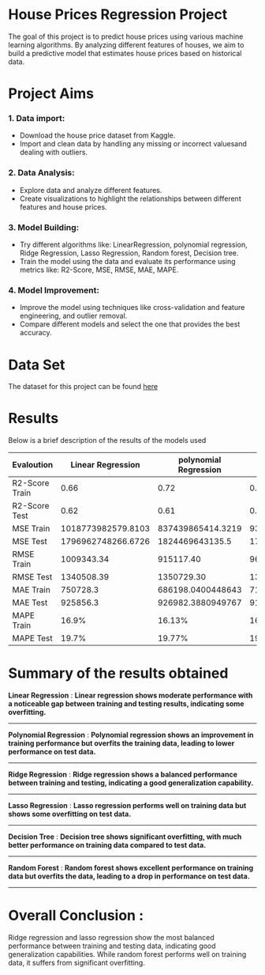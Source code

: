 # **House Prices Regression Project**
The goal of this project is to predict house prices using various machine learning algorithms. By analyzing different features of houses, we aim to build a predictive model that estimates house prices based on historical data.
 # **Project Aims** 
 ### 1. Data import:
* Download the house price dataset from Kaggle.
* Import and clean data by handling any missing or incorrect values ​​and dealing with outliers.

 ### 2. Data Analysis:
* Explore data and analyze different features.
* Create visualizations to highlight the relationships between different features and house prices.

### 3. Model Building: 
* Try different algorithms like: LinearRegression, polynomial regression, Ridge Regression, Lasso Regression, Random forest, Decision tree.
* Train the model using the data and evaluate its performance using metrics like: R2-Score, MSE, RMSE, MAE, MAPE.

### 4. Model Improvement:
* Improve the model using techniques like cross-validation and feature engineering, and outlier removal.
* Compare different models and select the one that provides the best accuracy.
 
# **Data Set** 
The dataset for this project can be found [here](https://www.kaggle.com/datasets/yasserh/housing-prices-dataset/code)

# **Results**
Below is a brief description of the results of the models used 

| Evaloution |Linear Regression | polynomial Regression | Ride Regression | Lasso Regression | Decision tree Regression | Random forest Regression |
|----------|----------|----------|----------|----------|----------|----------|
| R2-Score Train | 0.66 | 0.72 | 0.69 | 0.73 |0.73 | 0.88 |
| R2-Score Test | 0.62  | 0.61 | 0.62 | 0.60| 0.45 | 0.56 |
| MSE Train |1018773982579.8103 | 837439865414.3219 | 938352139392.1793 | 811764892530.3756 | 825392019680.1193 |341794688784.1196 | 
| MSE Test | 1796962748266.6726| 1824469643135.5| 1781266981593.312| 1900768144848.6328 |2614251031337.5366 |2081203581614.247 | 
| RMSE Train | 1009343.34 | 915117.40 | 968685.7794931127 | 900979.9623356647 | 	908510.880331171 | 584632.0969499705| 
| RMSE Test | 1340508.39 |	1350729.30 | 1334641.143376493 |1378683.482474724| 1616864.5680258865|1442637.7166892064|
| MAE Train | 750728.3 | 686198.0400448643 | 717743.1156300461 | 669618.7713911007 | 688614.147712783 |437748.0301181934 |
| MAE Test | 	925856.3 | 	926982.3880949767 | 918681.7804304013 | 919306.2401518777 | 1066740.1631991663 | 972232.389903801 |
| MAPE Train | 	16.9% | 16.13%|16.55% | 15.53% |16.29% | 10.25%| 
| MAPE Test | 19.7% | 19.77% | 19.51% | 18.90%| 22.13%| 20.70%|

# **Summary of the results obtained**

**Linear Regression** : **Linear regression shows moderate performance with a noticeable gap between training and testing results, indicating some overfitting.**
________________________________________________________________________________________
**Polynomial Regression** : **Polynomial regression shows an improvement in training performance but overfits the training data, leading to lower performance on test data.**
_________________________________________________________________________________________
**Ridge Regression** : **Ridge regression shows a balanced performance between training and testing, indicating a good generalization capability.**
_________________________________________________________________________________________
**Lasso Regression** : **Lasso regression performs well on training data but shows some overfitting on test data.**
__________________________________________________________________________________________
**Decision Tree** : **Decision tree shows significant overfitting, with much better performance on training data compared to test data.**
___________________________________________________________________________________________
**Random Forest** : **Random forest shows excellent performance on training data but overfits the data, leading to a drop in performance on test data.**
___________________________________________________________________________________________
# **Overall Conclusion** :
Ridge regression and lasso regression show the most balanced performance between training and testing data, indicating good generalization capabilities. While random forest performs well on training data, it suffers from significant overfitting.


 
